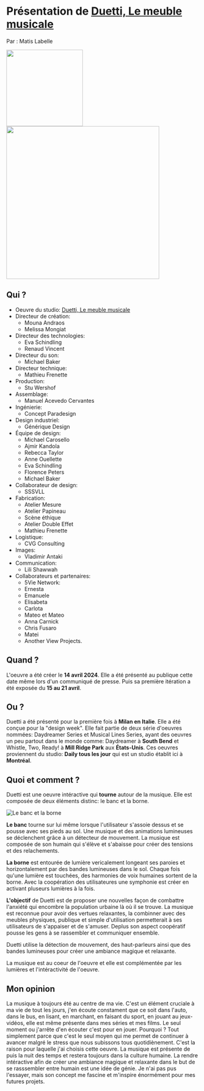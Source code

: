 # Présentation de [Duetti, Le meuble musicale](https://www.dailytouslesjours.com/en/work/duets-musical-furniture)
Par : Matis Labelle

<img src="https://static.dailytouslesjours.com/files/2024/04/Duetti_night_6_createdByDailytlj_photoByVladimirAntaki_Low.jpeg" width="200"><img src="https://static.dailytouslesjours.com/files/2024/04/Duetti_night_4_createdByDailytlj_photoByVladimirAntaki_Low-984x656.jpeg" width="400">

## Qui ?
- Oeuvre du studio: [Duetti, Le meuble musicale](https://www.dailytouslesjours.com/en)
- Directeur de création:
  - Mouna Andraos
  - Melissa Mongiat
- Directeur des technologies:
  - Eva Schindling
  - Renaud Vincent
- Directeur du son:
  - Michael Baker
- Directeur technique:
  - Mathieu Frenette
- Production:
  - Stu Wershof
- Assemblage:
  - Manuel Acevedo Cervantes
- Ingénierie:
  - Concept Paradesign
- Design industriel:
  - Générique Design
- Équipe de design:
  - Michael Carosello
  - Ajmir Kandola
  - Rebecca Taylor
  - Anne Ouellette
  - Eva Schindling
  - Florence Peters
  - Michael Baker
- Collaborateur de design:
  - SSSVLL
- Fabrication:
  - Atelier Mesure
  - Atelier Papineau
  - Scène éthique
  - Atelier Double Effet
  - Mathieu Frenette
- Logistique:
  -  CVG Consulting
- Images:
  - Vladimir Antaki
- Communication:
  - Lili Shawwah
- Collaborateurs et partenaires:
  -  5Vie Network:
    -  Ernesta
    -  Emanuele
    -  Elisabeta
    -  Carlota
    -  Mateo et Mateo
    -  Anna Carnick
    -  Chris Fusaro
    -  Matei
  -  Another View Projects.

## Quand ?
L'oeuvre a été créer le **14 avril 2024**. Elle a été présenté au publique cette date même lors d'un communiqué de presse. Puis sa première itération a été exposée du **15 au 21 avril**.

## Ou ?
Duetti a été présenté pour la première fois à **Milan en Italie**. Elle a été conçue pour la "design week". Elle fait partie de deux série d'oeuvres nommées: Daydreamer Series et Musical Lines Series, ayant des oeuvres un peu partout dans le monde comme: Daydreamer à **South Bend** et Whistle, Two, Ready! à **Mill Ridge Park** aux **États-Unis**. Ces oeuvres proviennent du studio: **Daily tous les jour** qui est un studio établit ici à **Montréal**.

## Quoi et comment ?
Duetti est une oeuvre intéractive qui **tourne** autour de la musique. Elle est composée de deux éléments distinc: le banc et la borne.

![Le banc et la borne](https://static.dailytouslesjours.com/files/2024/04/Lili_240410_RenderRotated_Colour_Edit-984x457.png "Le banc et la borne")

**Le banc** tourne sur lui même lorsque l'utilisateur s'assoie dessus et se pousse avec ses pieds au sol. Une musique et des animations lumineuses se déclenchent grâce à un détecteur de mouvement. La musique est composée de son humain qui s'élève et s'abaisse pour créer des tensions et des relachements.

**La borne** est entourée de lumière vericalement longeant ses paroies et horizontalement par des bandes lumineuses dans le sol. Chaque fois qu'une lumière est touchées, des harmonies de voix humaines sortent de la borne. Avec la coopération des utilisateures une symphonie est créer en activant pluseurs lumières à la fois.

**L'objectif** de Duetti est de proposer une nouvelles façon de combattre l'anxiété qui encombre la population urbaine là où il se trouve. La musique est reconnue pour avoir des vertues relaxantes, la combinner avec des meubles physiques, publique et simple d'utilisation permetterait à ses utilisateurs de s'appaiser et de s'amuser. Deplus son aspect coopératif pousse les gens à se rassembler et communiquer ensemble.

Duetti utilise la détection de mouvement, des haut-parleurs ainsi que des bandes lumineuses pour créer une ambiance magique et relaxante.

La musique est au coeur de l'oeuvre et elle est complémentée par les lumières et l'intéractivité de l'oeuvre.

## Mon opinion
La musique à toujours été au centre de ma vie. C'est un élément cruciale à ma vie de tout les jours, j'en écoute constament que ce soit dans l'auto, dans le bus, en lisant, en marchant, en faisant du sport, en jouant au jeux-vidéos, elle est même présente dans mes séries et mes films. Le seul moment ou j'arrête d'en écouter c'est pour en jouer. Pourquoi ? Tout simplement parce que c'est le seul moyen qui me permet de continuer à avancer malgré le stress que nous subissons tous quotidiènement. C'est la raison pour laquelle j'ai choisis cette oeuvre. La musique est présente de puis la nuit des temps  et restera toujours dans la culture humaine. La rendre intéractive afin de créer une ambiance magique et relaxante dans le but de se rasssembler entre humain est une idée de génie. Je n'ai pas pus l'essayer, mais son concept me fascine et m'inspire énormément pour mes futures projets.
